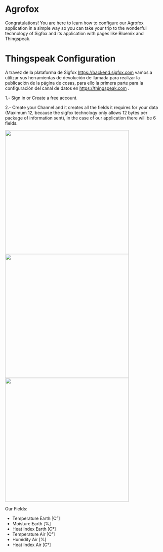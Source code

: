 # Agrofox

Congratulations! You are here to learn how to configure our Agrofox application in a simple way so you can take your trip to the wonderful technology of Sigfox and its application with pages like Bluemix and Thingspeak.

# Thingspeak Configuration

A travez de la plataforma de Sigfox https://backend.sigfox.com vamos a utilizar sus herramientas de devolución de llamada para realizar la publicación de la página de cosas, para ello la primera parte para la configuración del canal de datos en https://thingspeak.com .

1.- Sign in or Create a free account.

2.- Create your Channel and it creates all the fields it requires for your data (Maximum 12, because the sigfox technology only allows 12 bytes per package of information sent), in the case of our application there will be 6 fields.

<img src="https://image.ibb.co/cmkgio/Canalnuevo.png" width="400"> <img src="https://image.ibb.co/meqspT/Datos.png" width="400"> <img src="https://image.ibb.co/hsX59T/create.png" width="400">

Our Fields:

- Temperature Earth [C°]
- Moisture Earth [%]
- Heat Index Earth [C°]
- Temperature Air [C°]
- Humidity Air [%]
- Heat Index Air [C°]




